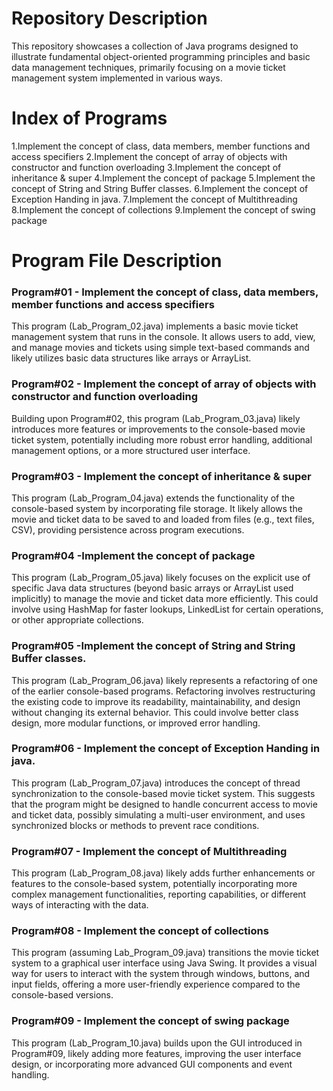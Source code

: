 # Repository Description
This repository showcases a collection of Java programs designed to illustrate fundamental object-oriented programming principles and basic data management techniques, primarily focusing on a movie ticket management system implemented in various ways.

# Index of Programs

1.Implement the concept of class, data members, member functions and access specifiers
2.Implement the concept of array of objects with constructor and function overloading
3.Implement the concept of inheritance & super
4.Implement the concept of package
5.Implement the concept of String and String Buffer classes.
6.Implement the concept of Exception Handing in java.
7.Implement the concept of Multithreading
8.Implement the concept of collections
9.Implement the concept of swing package

# Program File Description
### Program#01 - Implement the concept of class, data members, member functions and access specifiers
This program (Lab_Program_02.java) implements a basic movie ticket management system that runs in the console. It allows users to add, view, and manage movies and tickets using simple text-based commands and likely utilizes basic data structures like arrays or ArrayList.

### Program#02 - Implement the concept of array of objects with constructor and function overloading
Building upon Program#02, this program (Lab_Program_03.java) likely introduces more features or improvements to the console-based movie ticket system, potentially including more robust error handling, additional management options, or a more structured user interface.

### Program#03 - Implement the concept of inheritance & super
This program (Lab_Program_04.java) extends the functionality of the console-based system by incorporating file storage. It likely allows the movie and ticket data to be saved to and loaded from files (e.g., text files, CSV), providing persistence across program executions.

### Program#04 -Implement the concept of package
This program (Lab_Program_05.java) likely focuses on the explicit use of specific Java data structures (beyond basic arrays or ArrayList used implicitly) to manage the movie and ticket data more efficiently. This could involve using HashMap for faster lookups, LinkedList for certain operations, or other appropriate collections.

### Program#05 -Implement the concept of String and String Buffer classes.
This program (Lab_Program_06.java) likely represents a refactoring of one of the earlier console-based programs. Refactoring involves restructuring the existing code to improve its readability, maintainability, and design without changing its external behavior. This could involve better class design, more modular functions, or improved error handling.

### Program#06 - Implement the concept of Exception Handing in java.
This program (Lab_Program_07.java) introduces the concept of thread synchronization to the console-based movie ticket system. This suggests that the program might be designed to handle concurrent access to movie and ticket data, possibly simulating a multi-user environment, and uses synchronized blocks or methods to prevent race conditions.

### Program#07 - Implement the concept of Multithreading
This program (Lab_Program_08.java) likely adds further enhancements or features to the console-based system, potentially incorporating more complex management functionalities, reporting capabilities, or different ways of interacting with the data.

### Program#08 - Implement the concept of collections
This program (assuming Lab_Program_09.java) transitions the movie ticket system to a graphical user interface using Java Swing. It provides a visual way for users to interact with the system through windows, buttons, and input fields, offering a more user-friendly experience compared to the console-based versions.

### Program#09 - Implement the concept of swing package
This program (Lab_Program_10.java) builds upon the GUI introduced in Program#09, likely adding more features, improving the user interface design, or incorporating more advanced GUI components and event handling.
